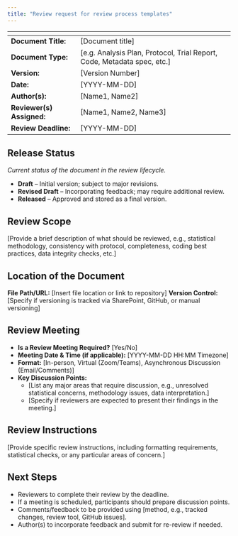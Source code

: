 ```yaml
---
title: "Review request for review process templates"
---
```


| <!-- -->    | <!-- -->    |
|---|--------|
| **Document Title:** | [Document title] |
| **Document Type:** | [e.g. Analysis Plan, Protocol, Trial Report, Code, Metadata spec, etc.] | 
| **Version:** | [Version Number] |   
| **Date:** | [YYYY-MM-DD] | 
| **Author(s):** | [Name1, Name2] | 
| **Reviewer(s) Assigned:** | [Name1, Name2, Name3] | 
| **Review Deadline:** | [YYYY-MM-DD] | 

## **Release Status**

_Current status of the document in the review lifecycle._  

- **Draft** – Initial version; subject to major revisions.  
- **Revised Draft** – Incorporating feedback; may require additional review.  
- **Released** – Approved and stored as a final version.  

## **Review Scope**
[Provide a brief description of what should be reviewed, e.g., statistical methodology, consistency with protocol, completeness, coding best practices, data integrity checks, etc.]

## **Location of the Document**
**File Path/URL:** [Insert file location or link to repository]
**Version Control:** [Specify if versioning is tracked via SharePoint, GitHub, or manual versioning]  

## **Review Meeting**
- **Is a Review Meeting Required?** [Yes/No]
- **Meeting Date & Time (if applicable):** [YYYY-MM-DD HH:MM Timezone]
- **Format:** [In-person, Virtual (Zoom/Teams), Asynchronous Discussion (Email/Comments)]
- **Key Discussion Points:**
  - [List any major areas that require discussion, e.g., unresolved statistical concerns, methodology issues, data interpretation.]
  - [Specify if reviewers are expected to present their findings in the meeting.]

## **Review Instructions**
[Provide specific review instructions, including formatting requirements, statistical checks, or any particular areas of concern.]

## **Next Steps**
- Reviewers to complete their review by the deadline.
- If a meeting is scheduled, participants should prepare discussion points.
- Comments/feedback to be provided using [method, e.g., tracked changes, review tool, GitHub issues].
- Author(s) to incorporate feedback and submit for re-review if needed.


